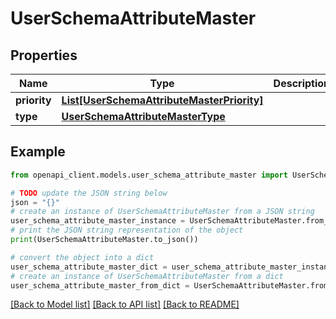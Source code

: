 # UserSchemaAttributeMaster


## Properties

Name | Type | Description | Notes
------------ | ------------- | ------------- | -------------
**priority** | [**List[UserSchemaAttributeMasterPriority]**](UserSchemaAttributeMasterPriority.md) |  | [optional] 
**type** | [**UserSchemaAttributeMasterType**](UserSchemaAttributeMasterType.md) |  | [optional] 

## Example

```python
from openapi_client.models.user_schema_attribute_master import UserSchemaAttributeMaster

# TODO update the JSON string below
json = "{}"
# create an instance of UserSchemaAttributeMaster from a JSON string
user_schema_attribute_master_instance = UserSchemaAttributeMaster.from_json(json)
# print the JSON string representation of the object
print(UserSchemaAttributeMaster.to_json())

# convert the object into a dict
user_schema_attribute_master_dict = user_schema_attribute_master_instance.to_dict()
# create an instance of UserSchemaAttributeMaster from a dict
user_schema_attribute_master_from_dict = UserSchemaAttributeMaster.from_dict(user_schema_attribute_master_dict)
```
[[Back to Model list]](../README.md#documentation-for-models) [[Back to API list]](../README.md#documentation-for-api-endpoints) [[Back to README]](../README.md)



